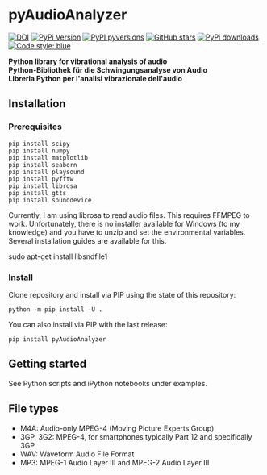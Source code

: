 # pyAudioAnalyzer

[![DOI](https://zenodo.org/badge/414517473.svg)](https://zenodo.org/badge/latestdoi/414517473)
[![PyPi Version](https://img.shields.io/pypi/v/pyAudioAnalyzer.svg?style=flat-square)](https://pypi.org/project/pyAudioAnalyzer)
[![PyPI pyversions](https://img.shields.io/pypi/pyversions/pyAudioAnalyzer.svg?style=flat-square)](https://pypi.org/project/pyAudioAnalyzer/)
[![GitHub stars](https://img.shields.io/github/stars/e-dub/pyAudioAnalyzer.svg?style=flat-square&logo=github&label=Stars&logoColor=white)](https://github.com/e-dub/pyAudioAnalyzer)
[![PyPi downloads](https://img.shields.io/pypi/dm/pyAudioAnalyzer.svg?style=flat-square)](https://pypistats.org/packages/pyAudioAnalyzer)
[![Code style: blue](https://img.shields.io/badge/code%20style-blue-blue.svg)](https://blue.readthedocs.io/)

**Python library for vibrational analysis of audio**\
**Python-Bibliothek für die Schwingungsanalyse von Audio**\
**Libreria Python per l'analisi vibrazionale dell'audio**

## Installation

### Prerequisites
```
pip install scipy
pip install numpy
pip install matplotlib
pip install seaborn
pip install playsound
pip install pyfftw
pip install librosa
pip install gtts
pip install sounddevice
```
Currently, I am using librosa to read audio files.  This requires FFMPEG to work. Unfortunately, there is no installer available for Windows (to my knowledge) and you have to unzip and set the environmental variables.  Several installation guides are available for this. 

sudo apt-get install libsndfile1

### Install

Clone repository and install via PIP using the state of this repository:
```
python -m pip install -U .
```

You can also install via PIP with the last release:
```
pip install pyAudioAnalyzer
```

## Getting started
See Python scripts and iPython notebooks under examples.


## File types
- M4A:  Audio-only MPEG-4 (Moving Picture Experts Group)
- 3GP, 3G2: MPEG-4, for smartphones typically Part 12 and specifically 3GP
- WAV: Waveform Audio File Format
- MP3: MPEG-1 Audio Layer III and MPEG-2 Audio Layer III
